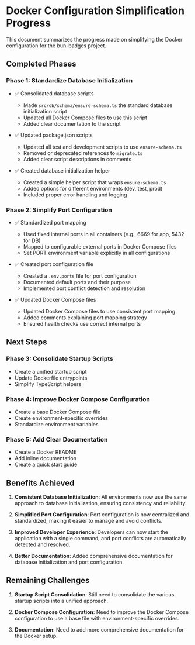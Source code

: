 # Docker Configuration Simplification Progress

This document summarizes the progress made on simplifying the Docker configuration for the bun-badges project.

## Completed Phases

### Phase 1: Standardize Database Initialization

- ✅ Consolidated database scripts
  - Made `src/db/schema/ensure-schema.ts` the standard database initialization script
  - Updated all Docker Compose files to use this script
  - Added clear documentation to the script

- ✅ Updated package.json scripts
  - Updated all test and development scripts to use `ensure-schema.ts`
  - Removed or deprecated references to `migrate.ts`
  - Added clear script descriptions in comments

- ✅ Created database initialization helper
  - Created a simple helper script that wraps `ensure-schema.ts`
  - Added options for different environments (dev, test, prod)
  - Included proper error handling and logging

### Phase 2: Simplify Port Configuration

- ✅ Standardized port mapping
  - Used fixed internal ports in all containers (e.g., 6669 for app, 5432 for DB)
  - Mapped to configurable external ports in Docker Compose files
  - Set PORT environment variable explicitly in all configurations

- ✅ Created port configuration file
  - Created a `.env.ports` file for port configuration
  - Documented default ports and their purpose
  - Implemented port conflict detection and resolution

- ✅ Updated Docker Compose files
  - Updated Docker Compose files to use consistent port mapping
  - Added comments explaining port mapping strategy
  - Ensured health checks use correct internal ports

## Next Steps

### Phase 3: Consolidate Startup Scripts

- Create a unified startup script
- Update Dockerfile entrypoints
- Simplify TypeScript helpers

### Phase 4: Improve Docker Compose Configuration

- Create a base Docker Compose file
- Create environment-specific overrides
- Standardize environment variables

### Phase 5: Add Clear Documentation

- Create a Docker README
- Add inline documentation
- Create a quick start guide

## Benefits Achieved

1. **Consistent Database Initialization**: All environments now use the same approach to database initialization, ensuring consistency and reliability.

2. **Simplified Port Configuration**: Port configuration is now centralized and standardized, making it easier to manage and avoid conflicts.

3. **Improved Developer Experience**: Developers can now start the application with a single command, and port conflicts are automatically detected and resolved.

4. **Better Documentation**: Added comprehensive documentation for database initialization and port configuration.

## Remaining Challenges

1. **Startup Script Consolidation**: Still need to consolidate the various startup scripts into a unified approach.

2. **Docker Compose Configuration**: Need to improve the Docker Compose configuration to use a base file with environment-specific overrides.

3. **Documentation**: Need to add more comprehensive documentation for the Docker setup.
